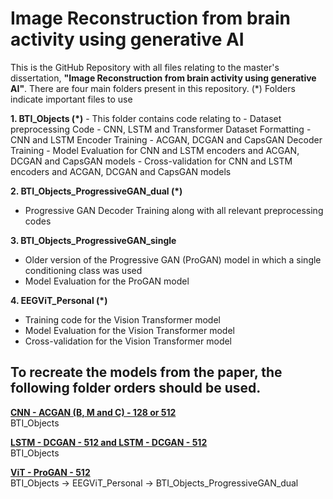 # Image Reconstruction from brain activity using generative AI

This is the GitHub Repository with all files relating to the master's dissertation, **"Image Reconstruction from brain activity using generative AI"**. There are four main folders present in this repository. (*) Folders indicate important files to use

**1. BTI_Objects (*)**
    - This folder contains code relating to
        - Dataset preprocessing Code
        - CNN, LSTM and Transformer Dataset Formatting
        - CNN and LSTM Encoder Training
        - ACGAN, DCGAN and CapsGAN Decoder Training
        - Model Evaluation for CNN and LSTM encoders and ACGAN, DCGAN and CapsGAN models
        - Cross-validation for CNN and LSTM encoders and ACGAN, DCGAN and CapsGAN models
          
**2. BTI_Objects_ProgressiveGAN_dual (*)**
  - Progressive GAN Decoder Training along with all relevant preprocessing codes
    
**3. BTI_Objects_ProgressiveGAN_single**
  - Older version of the Progressive GAN (ProGAN) model in which a single conditioning class was used
  - Model Evaluation for the ProGAN model
  
**4. EEGViT_Personal (*)**
  - Training code for the Vision Transformer model
  - Model Evaluation for the Vision Transformer model
  - Cross-validation for the Vision Transformer model
    


## To recreate the models from the paper, the following folder orders should be used. 

**<u> CNN - ACGAN (B, M and C) - 128 or 512</u>**  
BTI_Objects

**<u> LSTM - DCGAN - 512 and LSTM - DCGAN - 512 </u>**  
BTI_Objects

**<u> ViT - ProGAN - 512 </u>**  
BTI_Objects -> EEGViT_Personal -> BTI_Objects_ProgressiveGAN_dual
